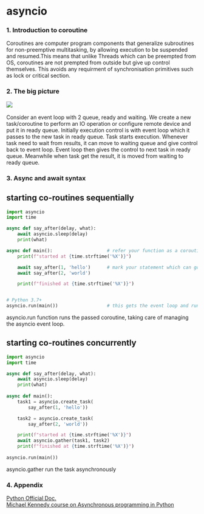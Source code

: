 # asyncio

### 1. Introduction to coroutine

Coroutines are computer program components that generalize subroutines for non-preemptive multitasking, 
by allowing execution to be suspended and resumed.This means that unlike Threads which can be preempted 
from OS, coroutines are not prempted from outside but give up control themselves. This avoids any requirment 
of synchronisation primitives such as lock or critical section.

### 2. The big picture

<div><img src="../../../../../images/diagram.png"></div><br>
Consider an event loop with 2 queue, ready and waiting. We create a new task/coroutine to perform an IO 
operation or configure remote device and put it in ready queue. Initially execution control is with event
loop which it passes to the new task in ready queue. Task starts execution. Whenever task need to wait 
from results, it can move to waiting queue and give control back to event loop. Event loop then gives the
control to next task in ready queue. Meanwhile when task get the result, it is moved from waiting to ready
queue. 

### 3. Async and await syntax

<h2> starting co-routines sequentially </h2>

```python
import asyncio
import time

async def say_after(delay, what):
    await asyncio.sleep(delay)
    print(what)

async def main():                    # refer your function as a coroutine
    print(f"started at {time.strftime('%X')}")

    await say_after(1, 'hello')      # mark your statement which can go for IO bound work
    await say_after(2, 'world')

    print(f"finished at {time.strftime('%X')}")


# Python 3.7+
asyncio.run(main())                  # this gets the event loop and runs the coroutine
```
asyncio.run function runs the passed coroutine, taking care of managing the asyncio event loop.

<h2> starting co-routines concurrently </h2> 

```python
import asyncio
import time

async def say_after(delay, what):
    await asyncio.sleep(delay)
    print(what)
    
async def main():
    task1 = asyncio.create_task(
        say_after(1, 'hello'))

    task2 = asyncio.create_task(
        say_after(2, 'world'))

    print(f"started at {time.strftime('%X')}")
    await asyncio.gather(task1, task2)   
    print(f"finished at {time.strftime('%X')}")
    
asyncio.run(main())
```
asyncio.gather run the task asynchronously
### 4. Appendix

   [Python Official Doc.](https://docs.python.org/3.7/library/asyncio.html)<br>
   [Michael Kennedy course on Asynchronous programming in Python](https://training.talkpython.fm/courses/explore_async_python/async-in-python-with-threading-and-multiprocessing)
